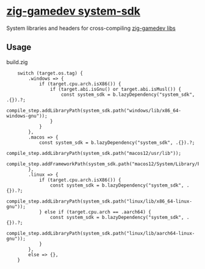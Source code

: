 # [zig-gamedev system-sdk](https://github.com/zig-gamedev/zig-gamedev/tree/main/libs/system-sdk)

System libraries and headers for cross-compiling [zig-gamedev libs](https://github.com/zig-gamedev/zig-gamedev#libraries)

## Usage
build.zig
```zig
    switch (target.os.tag) {
        .windows => {
            if (target.cpu.arch.isX86()) {
                if (target.abi.isGnu() or target.abi.isMusl()) {
                    const system_sdk = b.lazyDependency("system_sdk", .{}).?;
                    compile_step.addLibraryPath(system_sdk.path("windows/lib/x86_64-windows-gnu"));
                }
            }
        },
        .macos => {
            const system_sdk = b.lazyDependency("system_sdk", .{}).?;
            compile_step.addLibraryPath(system_sdk.path("macos12/usr/lib"));
            compile_step.addFrameworkPath(system_sdk.path("macos12/System/Library/Frameworks"));
        },
        .linux => {
            if (target.cpu.arch.isX86()) {
                const system_sdk = b.lazyDependency("system_sdk", .{}).?;
                compile_step.addLibraryPath(system_sdk.path("linux/lib/x86_64-linux-gnu"));
            } else if (target.cpu.arch == .aarch64) {
                const system_sdk = b.lazyDependency("system_sdk", .{}).?;
                compile_step.addLibraryPath(system_sdk.path("linux/lib/aarch64-linux-gnu"));
            }
        },
        else => {},
    }
```
